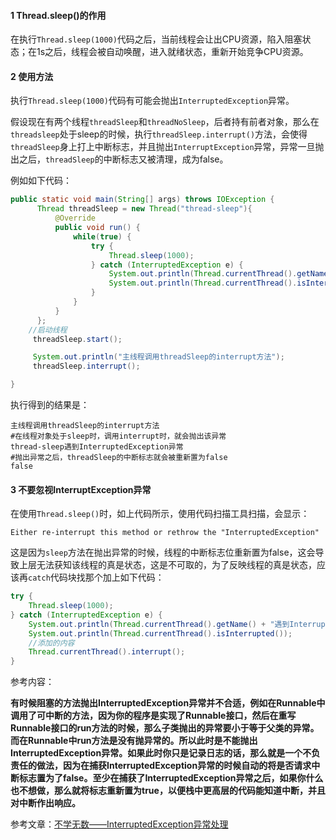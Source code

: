 #### 1 Thread.sleep()的作用

在执行`Thread.sleep(1000)`代码之后，当前线程会让出CPU资源，陷入阻塞状态；在1s之后，线程会被自动唤醒，进入就绪状态，重新开始竞争CPU资源。

#### 2 使用方法

执行`Thread.sleep(1000)`代码有可能会抛出`InterruptedException`异常。

假设现在有两个线程`threadSleep`和`threadNoSleep`，后者持有前者对象，那么在`threadsleep`处于sleep的时候，执行`threadSleep.interrupt()`方法，会使得`threadSleep`身上打上中断标志，并且抛出`InterruptException`异常，异常一旦抛出之后，`threadSleep`的中断标志又被清理，成为false。

例如如下代码：

```java
public static void main(String[] args) throws IOException {
      Thread threadSleep = new Thread("thread-sleep"){
          @Override
          public void run() {
              while(true) {
                  try {
                      Thread.sleep(1000);
                  } catch (InterruptedException e) {
                      System.out.println(Thread.currentThread().getName() + "遇到InterruptedException异常");
                      System.out.println(Thread.currentThread().isInterrupted());
                  }
              }
          }
      };
    //启动线程
     threadSleep.start();

     System.out.println("主线程调用threadSleep的interrupt方法");
     threadSleep.interrupt();

}
```

执行得到的结果是：

```shell
主线程调用threadSleep的interrupt方法
#在线程对象处于sleep时，调用interrupt时，就会抛出该异常
thread-sleep遇到InterruptedException异常
#抛出异常之后，threadSleep的中断标志就会被重新置为false
false
```

#### 3 不要忽视InterruptException异常

在使用`Thread.sleep()`时，如上代码所示，使用代码扫描工具扫描，会显示：

```shell
Either re-interrupt this method or rethrow the "InterruptedException"
```

这是因为`sleep`方法在抛出异常的时候，线程的中断标志位重新置为false，这会导致上层无法获知该线程的真是状态，这是不可取的，为了反映线程的真是状态，应该再`catch`代码块找那个加上如下代码：

```java
try {
    Thread.sleep(1000);
} catch (InterruptedException e) {
    System.out.println(Thread.currentThread().getName() + "遇到InterruptedException异常");
    System.out.println(Thread.currentThread().isInterrupted());
    //添加的内容
    Thread.currentThread().interrupt();
}
```

参考内容：

**有时候阻塞的方法抛出InterruptedException异常并不合适，例如在Runnable中调用了可中断的方法，因为你的程序是实现了Runnable接口，然后在重写Runnable接口的run方法的时候，那么子类抛出的异常要小于等于父类的异常。而在Runnable中run方法是没有抛异常的。**所以此时是不能抛出InterruptedException异常**。如果此时你只是记录日志的话，那么就是一个不负责任的做法，因为在捕获InterruptedException异常的时候自动的将是否请求中断标志置为了false。至少在捕获了InterruptedException异常之后，如果你什么也不想做，那么就将标志重新置为true，以便栈中更高层的代码能知道中断，并且对中断作出响应。**

参考文章：[不学无数——InterruptedException异常处理](https://blog.csdn.net/weixin_33998125/article/details/89627134?utm_medium=distribute.pc_relevant.none-task-blog-BlogCommendFromMachineLearnPai2-8.channel_param&depth_1-utm_source=distribute.pc_relevant.none-task-blog-BlogCommendFromMachineLearnPai2-8.channel_param)